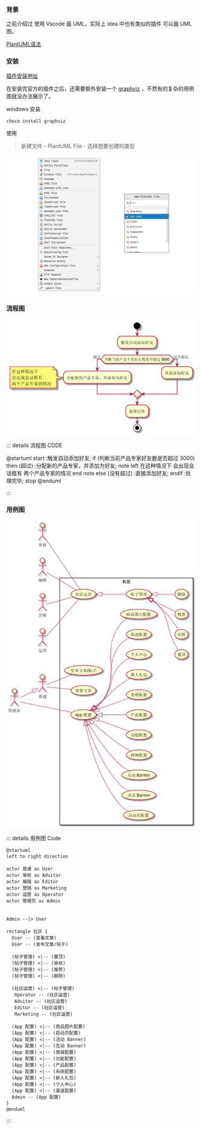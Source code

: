 ### 背景

之前介绍过 使用 Vscode 画 UML，实际上 idea 中也有类似的插件 可以画 UML 图。

[PlantUML语法](https://plantuml.com/zh/component-diagram)



### 安装

[插件安装地址](https://plugins.jetbrains.com/plugin/7017-plantuml-integration)

在安装完官方的插件之后，还需要额外安装一个 [graphviz](https://graphviz.org/download/) ，不然有的复杂的用例图就没办法展示了。



windows 安装

```bash
choco install graphviz
```



使用

> 新建文件 - PlantUML File - 选择想要创建的类型 

![image-20200925113919285](../.vuepress/public/image-20200925113919285.png)



### 流程图



![](../.vuepress/public/IM.png)

::: details 流程图 CODE

@startuml
start
:触发自动添加好友;
if (判断当前产品专家好友数是否超过 3000) then (超过)
    :分配新的产品专家，并添加为好友;
    note left
     在这种情况下
     会出现会话框有
     两个产品专家的情况
    end note
else (没有超过)
    :直接添加好友;
endif
:处理完毕;
stop
@enduml

:::



### 用例图

![](../.vuepress/public/community.png)

::: details 用例图 Code

```
@startuml
left to right direction

actor 普通 as User
actor 审核 as Aduitor
actor 编辑 as Editor
actor 营销 as Marketing
actor 运营 as Operator
actor 管理员 as Admin


Admin --|> User

rectangle 社区 {
  User -- (查看文章)
  User -- (发布文章/帖子)

  (帖子管理) <|-- (置顶)
  (帖子管理) <|-- (审核)
  (帖子管理) <|-- (推荐)
  (帖子管理) <|-- (删除)

  (社区运营) <|-- (帖子管理)
   Operator -- (社区运营)
   Aduitor -- (社区运营)
   Editor -- (社区运营)
   Marketing -- (社区运营)

  (App 配置) <|-- (商品图片配置)
  (App 配置) <|-- (启动页配置)
  (App 配置) <|-- (活动 Banner)
  (App 配置) <|-- (互动 Banner)
  (App 配置) <|-- (商城配置)
  (App 配置) <|-- (功能配置)
  (App 配置) <|-- (产品配置)
  (App 配置) <|-- (系统配置)
  (App 配置) <|-- (新人礼包)
  (App 配置) <|-- (个人中心)
  (App 配置) <|-- (渠道配置)
  Admin -- (App 配置)
}
@enduml
```

:::